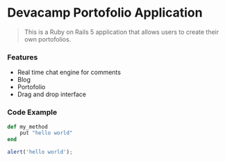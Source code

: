 # **Devacamp Portofolio Application**

> This is a Ruby on Rails 5 application that allows users to create their own portofolios. 

### Features

- Real time chat engine for comments
- Blog
- Portofolio
- Drag and drop interface

### Code Example

```ruby
def my_method
	put "hello world"
end
```

```javascript
alert('hello world');
```
